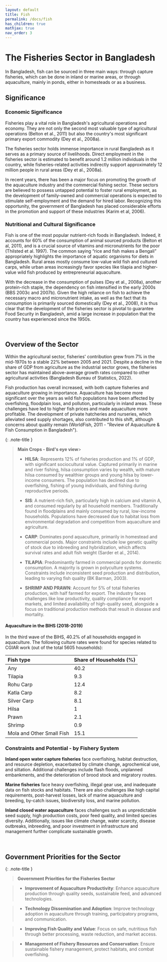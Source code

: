 ```yaml
---
layout: default
title: Fish 
permalink: /docs/fish
has_children: true
mathjax: true
nav_order: 3
---
```


# The Fisheries Sector in Bangladesh

In Bangladesh, fish can be sourced in three main ways: through capture fisheries, which can be done in inland or marine areas, or through aquaculture, mainly in ponds, either in homesteads or as a business.

## Significance

### Economic Significance

Fisheries play a vital role in Bangladesh's agricultural operations and economy. They are not only the second most valuable type of agricultural operations (Belton et al., 2011) but also the country's most significant primary export commodity (Dey et al., 2008a). <br> 

The fisheries sector holds immense importance in rural Bangladesh as it serves as a primary source of livelihoods. Direct employment in the fisheries sector is estimated to benefit around 1.2 million individuals in the country, while fisheries-related activities indirectly support approximately 12 million people in rural areas (Dey et al., 2008a). <br> 

In recent years, there has been a major focus on promoting the growth of the aquaculture industry and the commercial fishing sector. These sectors are believed to possess untapped potential to foster rural employment, as the development of family-owned and commercial operations is expected to stimulate self-employment and the demand for hired labor. Recognizing this opportunity, the government of Bangladesh has placed considerable efforts in the promotion and support of these industries (Karim et al, 2006). 

### Nutritional and Cultural Significance

Fish is one of the most popular nutrient-rich foods in Bangladesh. Indeed, it accounts for 60% of the consumption of animal sourced products (Belton et al, 2011), and is a crucial source of vitamins and micronutrients for the poor (Thilsted et al. 1997). The common saying “rice and fish makes a Bengali” appropriately highlights the importance of aquatic organisms for diets in Bangladesh. Rural areas mostly consume low-value wild fish and cultured carps, while urban areas increasingly favor species like tilapia and higher-value wild fish produced by entrepreneurial aquaculture.

With the decrease in the consumption of pulses (Dey et al., 2008a), another protein-rich staple, the dependency on fish intensified in the early 2000s (BBS 2003c and 2007b).
Given the high reliance on fish to achieve the necessary macro and micronutrient intake, as well as the fact that its consumption is primarily sourced domestically (Dey et al., 2008), it is thus clear that the development of the fisheries sector is pivotal to guarantee Food Security in Bangladesh, amid a large increase in population that the country has experienced since the 1950s. 



<br> 

## Overview of the Sector

Within the agricultural sector, fisheries' contribution grew from 7% in the mid-1970s to a stable 22% between 2005 and 2021. Despite a decline in the share of GDP from agriculture as the industrial sector grows, the fisheries sector has maintained above-average growth rates compared to other agricultural activities (Bangladesh Bureau of Statistics, 2022).

Fish production has overall increased, with both capture fisheries and aquaculture growing in importance. Aquaculture has become more significant over the years as wild fish populations have been affected by overfishing, floodplain loss, and pollution, particularly in inland areas. These challenges have led to higher fish prices and made aquaculture more profitable. The development of private hatcheries and nurseries, which alleviated seed supply shortages, also contributed to this shift, although concerns about quality remain (WorldFish, 2011 - "Review of Aquaculture & Fish Consumption in Bangladesh").


{: .note-title }
> **Main Crops - Bird's eye view**>
>
> - **HILSA**: Represents 12% of fisheries production and 1% of GDP, with significant sociocultural value. Captured primarily in marine and river fishing, hilsa consumption varies by wealth, with mature hilsa consumed by wealthier groups and young hilsa by lower-income consumers. The population has declined due to overfishing, fishing of young individuals, and fishing during reproductive periods.
>
> - **SIS**: A nutrient-rich fish, particularly high in calcium and vitamin A, and consumed regularly by all household members. Traditionally found in floodplains and mainly consumed by rural, low-income households. Populations have decreased due to habitat loss from environmental degradation and competition from aquaculture and agriculture.
>
> - **CARP**: Dominates pond aquaculture, primarily in homestead and commercial ponds. Major constraints include low genetic quality of stock due to inbreeding and hybridization, which affects survival rates and adult fish weight (Sarder et al., 2014).
>
> - **TILAPIA**: Predominantly farmed in commercial ponds for domestic consumption. A majority is grown in polyculture systems. Constraints include inconsistent seed production and distribution, leading to varying fish quality (BK Barman, 2003).
>
> - **SHRIMP AND PRAWN**: Account for 5% of total fisheries production, with half farmed for export. The industry faces challenges like low productivity, quality compliance for export markets, and limited availability of high-quality seed, alongside a focus on traditional production methods that result in disease and mortality.



#### Aquaculture in the BIHS (2018-2019)
In the third wave of the BIHS, 40.2% of all households engaged in aquaculture. The following culture rates were found for species related to CGIAR work (out of the total 5605 households):

| Fish type | Share of Households (%) |
|:-------------|:------------------|
| Any | 40.2 |
| Tilapia | 9.3  |
| Rohu Carp |12.4|
| Katla Carp | 8.2|
| Silver Carp |8.1|
| Hilsa |1|
| Prawn |2.1|
| Shrimp | 0.9 |
| Mola and Other Small Fish | 15.1 |


### Constraints and Potential - by Fishery System


**Inland open water capture fisheries** face overfishing, habitat destruction, and resource depletion, exacerbated by climate change, agrochemical use, and siltation. Additional challenges include flash floods, unplanned embankments, and the deterioration of brood stock and migratory routes.

**Marine fisheries** face heavy overfishing, illegal gear use, and inadequate data on fish stocks and habitats. There are also challenges like high capital requirements, post-harvest losses, lack of marine aquaculture and breeding, by-catch issues, biodiversity loss, and marine pollution.

**Inland closed water aquaculture** faces challenges such as unpredictable seed supply, high production costs, poor feed quality, and limited species diversity. Additionally, issues like climate change, water scarcity, disease outbreaks, inbreeding, and poor investment in infrastructure and management further complicate sustainable growth.



<br>

## Government Priorities for the Sector

{: .note-title }
> **Government Priorities for the Fisheries Sector**

> - **Improvement of Aquaculture Productivity**: Enhance aquaculture production through quality seeds, sustainable feed, and advanced technologies.

> - **Technology Dissemination and Adoption**: Improve technology adoption in aquaculture through training, participatory programs, and communication.

> - **Improving Fish Quality and Value**: Focus on safe, nutritious fish through better processing, waste reduction, and market access.

> - **Management of Fishery Resources and Conservation**: Ensure sustainable fishery management, protect habitats, and combat overfishing.
